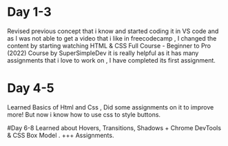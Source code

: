 # Day 1-3
Revised previous concept that i know and started coding it in VS code and as I was not able to get a video that i like in freecodecamp , I changed the content 
by starting watching HTML & CSS Full Course - Beginner to Pro (2022) Course by SuperSimpleDev it is really helpful as it has many assignments that i love to work on , I 
have completed its first assignment.

# Day 4-5
Learned Basics of Html and Css , Did some assignments on it to improve more! But now i know how to use css to style buttons.
<!-- done - 23 Oct
-->
#Day 6-8
Learned about Hovers, Transitions, Shadows +  Chrome DevTools & CSS Box Model . +++ Assignments.
  <!--   26
 -->
